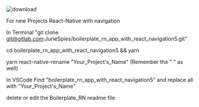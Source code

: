 ![download](https://user-images.githubusercontent.com/28508616/111373622-cdc60f80-86a4-11eb-8fb9-a1f3dc22ca73.png)

For new Projects React-Native with navigation

In Terminal "git clone git@gitlab.com:JurieSpies/boilerplate_rn_app_with_react_navigation5.git"

cd boilerplate_rn_app_with_react_navigation5 && yarn

yarn react-native-rename "Your_Project's_Name" (Remember the " " as well)

In VSCode Find "boilerplate_rn_app_with_react_navigation5" and replace all with "Your_Project's_Name"

delete or edit the Boilerplate_RN readme file

